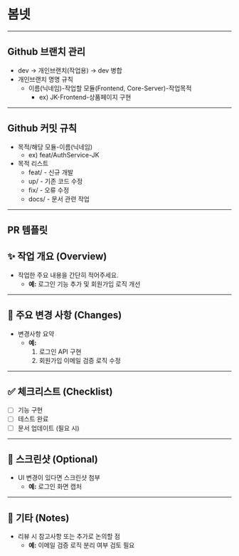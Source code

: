 # 봄넷

---


## Github 브랜치 관리
- dev → 개인브랜치(작업용) → dev 병합
- 개인브랜치 명명 규칙
    - 이름(닉네임)-작업할 모듈(Frontend, Core-Server)-작업목적
        - ex) JK-Frontend-상품페이지 구현

---

## Github 커밋 규칙
- 목적/해당 모듈-이름(닉네임)
  - ex) feat/AuthService-JK
- 목적 리스트
    - feat/ - 신규 개발
    - up/ - 기존 코드 수정
    - fix/ - 오류 수정
    - docs/ - 문서 관련 작업

---

## PR 템플릿

## ✨ 작업 개요 (Overview)
- 작업한 주요 내용을 간단히 적어주세요.
    - **예:** 로그인 기능 추가 및 회원가입 로직 개선

---

## 🔑 주요 변경 사항 (Changes)
- 변경사항 요약
    - **예:**
        1. 로그인 API 구현
        2. 회원가입 이메일 검증 로직 수정

---

## ✅ 체크리스트 (Checklist)
- [ ] 기능 구현
- [ ] 테스트 완료
- [ ] 문서 업데이트 (필요 시)

---

## 📸 스크린샷 (Optional)
- UI 변경이 있다면 스크린샷 첨부
    - **예:** 로그인 화면 캡처

---

## 📝 기타 (Notes)
- 리뷰 시 참고사항 또는 추가로 논의할 점
    - **예:** 이메일 검증 로직 분리 여부 검토 필요


